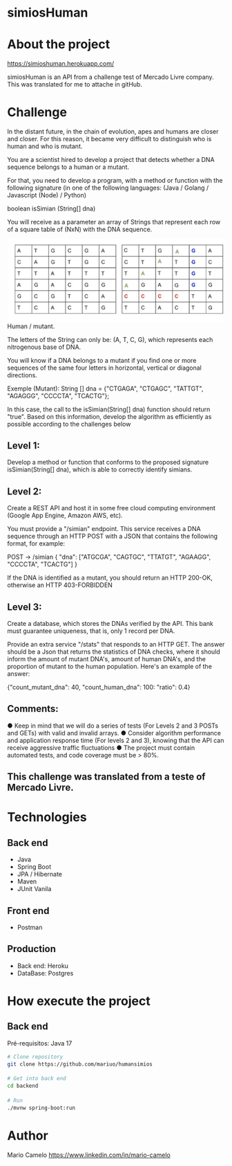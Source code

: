 # simiosHuman

# About the project
https://simioshuman.herokuapp.com/

simiosHuman is an API from a challenge test of Mercado Livre company. This was translated for me to attache in gitHub.


# Challenge
In the distant future, in the chain of evolution, apes and humans are closer and closer. For this reason, it became very difficult to distinguish who is human and who is mutant.

You are a scientist hired to develop a project that detects whether a DNA sequence belongs to a human or a mutant.

For that, you need to develop a program, with a method or function with the following signature (in one of the following languages: (Java / Golang / Javascript (Node) / Python)

boolean isSimian (String[] dna)

You will receive as a parameter an array of Strings that represent each row of a square table of (NxN) with the DNA sequence.

![Web 1](https://raw.githubusercontent.com/mariuo/simiosHuman/main/dna.png)
Human / mutant.

The letters of the String can only be: (A, T, C, G), which represents each nitrogenous base of DNA.

You will know if a DNA belongs to a mutant if you find one or more sequences of the same four letters in horizontal, vertical or diagonal directions.

Exemple (Mutant):
String [] dna = {"CTGAGA", "CTGAGC", "TATTGT", "AGAGGG", "CCCCTA", "TCACTG"};

In this case, the call to the isSimian(String[] dna) function should return "true".
Based on this information, develop the algorithm as efficiently as possible according to the challenges below

## Level 1:
Develop a method or function that conforms to the proposed signature isSimian(String[] dna), 
which is able to correctly identify simians.

## Level 2:
Create a REST API and host it in some free cloud computing environment (Google App Engine, Amazon AWS, etc).

You must provide a "/simian" endpoint. This service receives a DNA sequence through an HTTP POST with a JSON that contains the following format, for example:

POST → /simian
{
"dna": ["ATGCGA", "CAGTGC", "TTATGT", "AGAAGG", "CCCCTA", "TCACTG"]
}

If the DNA is identified as a mutant, you should return an HTTP 200-OK, otherwise an HTTP 403-FORBIDDEN
## Level 3:
Create a database, which stores the DNAs verified by the API. This bank must guarantee uniqueness, that is, only 1 record per DNA.

Provide an extra service "/stats" that responds to an HTTP GET. The answer should be a Json that returns the statistics of DNA checks, where it should inform the amount of mutant DNA's, amount of human DNA's, and the proportion of mutant to the human population.
Here's an example of the answer:

{"count_mutant_dna": 40, "count_human_dna": 100: "ratio": 0.4}

## Comments:
● Keep in mind that we will do a series of tests (For Levels 2 and 3 POSTs and GETs) with
valid and invalid arrays.
● Consider algorithm performance and application response time (For levels 2 and 3), knowing that the API can receive aggressive traffic fluctuations
● The project must contain automated tests, and code coverage must be > 80%.

## This challenge was translated from a teste of Mercado Livre.


# Technologies
## Back end
- Java
- Spring Boot
- JPA / Hibernate
- Maven
- JUnit Vanila

## Front end
- Postman

## Production
- Back end: Heroku
- DataBase: Postgres

# How execute the project

## Back end
Pré-requisitos: Java 17

```bash
# Clone repository
git clone https://github.com/mariuo/humansimios

# Get into back end
cd backend

# Run
./mvnw spring-boot:run
```

# Author

Mario Camelo
https://www.linkedin.com/in/mario-camelo
